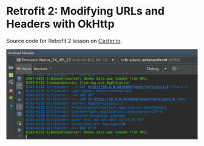 # Retrofit 2: Modifying URLs and Headers with OkHttp

Source code for Retrofit 2 lesson on [Caster.io](http://www.caster.io).

![Retrofit Logs with Header and URL Modified](images/retrofit_header_url_logs.png)
